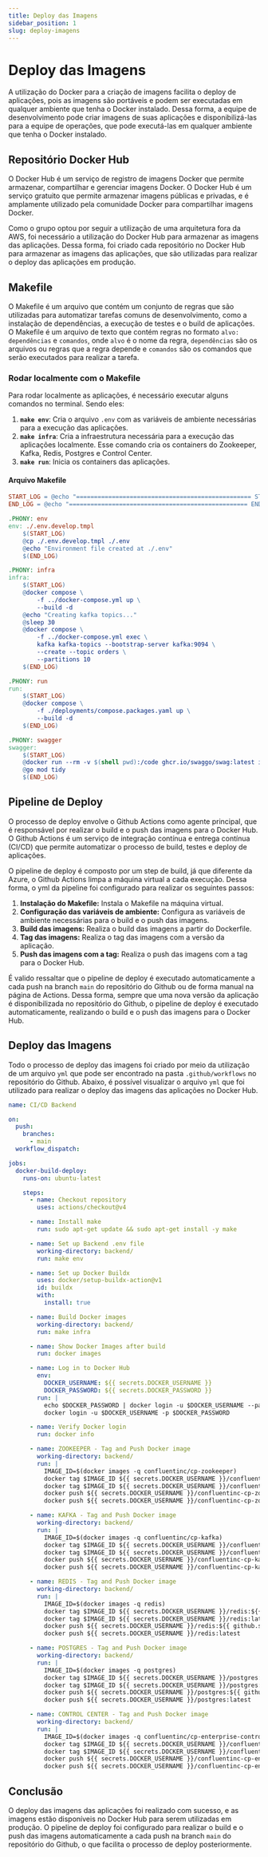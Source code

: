 ```yaml
---
title: Deploy das Imagens
sidebar_position: 1
slug: deploy-imagens
---
```


# Deploy das Imagens

A utilização do Docker para a criação de imagens facilita o deploy de aplicações, pois as imagens são portáveis e podem ser executadas em qualquer ambiente que tenha o Docker instalado. Dessa forma, a equipe de desenvolvimento pode criar imagens de suas aplicações e disponibilizá-las para a equipe de operações, que pode executá-las em qualquer ambiente que tenha o Docker instalado.

## Repositório Docker Hub

O Docker Hub é um serviço de registro de imagens Docker que permite armazenar, compartilhar e gerenciar imagens Docker. O Docker Hub é um serviço gratuito que permite armazenar imagens públicas e privadas, e é amplamente utilizado pela comunidade Docker para compartilhar imagens Docker.

Como o grupo optou por seguir a utilização de uma arquitetura fora da AWS, foi necessário a utilização do Docker Hub para armazenar as imagens das aplicações. Dessa forma, foi criado cada repositório no Docker Hub para armazenar as imagens das aplicações, que são utilizadas para realizar o deploy das aplicações em produção.

## Makefile

O Makefile é um arquivo que contém um conjunto de regras que são utilizadas para automatizar tarefas comuns de desenvolvimento, como a instalação de dependências, a execução de testes e o build de aplicações. O Makefile é um arquivo de texto que contém regras no formato `alvo: dependências` e `comandos`, onde `alvo` é o nome da regra, `dependências` são os arquivos ou regras que a regra depende e `comandos` são os comandos que serão executados para realizar a tarefa.

### Rodar localmente com o Makefile

Para rodar localmente as aplicações, é necessário executar alguns comandos no terminal. Sendo eles:

1. **``make env``**: Cria o arquivo `.env` com as variáveis de ambiente necessárias para a execução das aplicações.
2. **``make infra``**: Cria a infraestrutura necessária para a execução das aplicações localmente. Esse comando cria os containers do Zookeeper, Kafka, Redis, Postgres e Control Center.
3. **``make run``**: Inicia os containers das aplicações.

#### Arquivo Makefile

```makefile
START_LOG = @echo "================================================= START OF LOG ==================================================="
END_LOG = @echo "================================================== END OF LOG ===================================================="

.PHONY: env
env: ./.env.develop.tmpl
	$(START_LOG)
	@cp ./.env.develop.tmpl ./.env
	@echo "Environment file created at ./.env"
	$(END_LOG)

.PHONY: infra
infra:
	$(START_LOG)
	@docker compose \
		-f ../docker-compose.yml up \
		--build -d
	@echo "Creating kafka topics..."
	@sleep 30
	@docker compose \
		-f ../docker-compose.yml exec \
		kafka kafka-topics --bootstrap-server kafka:9094 \
		--create --topic orders \
		--partitions 10
	$(END_LOG)

.PHONY: run
run:
	$(START_LOG)
	@docker compose \
		-f ./deployments/compose.packages.yaml up \
		--build -d
	$(END_LOG)

.PHONY: swagger
swagger:
	$(START_LOG)
	@docker run --rm -v $(shell pwd):/code ghcr.io/swaggo/swag:latest i -g ./cmd/server/main.go -o ./api
	@go mod tidy
	$(END_LOG)
```

## Pipeline de Deploy

O processo de deploy envolve o Github Actions como agente principal, que é responsável por realizar o build e o push das imagens para o Docker Hub. O Github Actions é um serviço de integração contínua e entrega contínua (CI/CD) que permite automatizar o processo de build, testes e deploy de aplicações.

O pipeline de deploy é composto por um step de build, já que diferente da Azure, o Github Actions limpa a máquina virtual a cada execução. Dessa forma, o yml da pipeline foi configurado para realizar os seguintes passos:

1. **Instalação do Makefile:** Instala o Makefile na máquina virtual.
2. **Configuração das variáveis de ambiente:** Configura as variáveis de ambiente necessárias para o build e o push das imagens.
3. **Build das imagens:** Realiza o build das imagens a partir do Dockerfile.
4. **Tag das imagens:** Realiza o tag das imagens com a versão da aplicação.
5. **Push das imagens com a tag:** Realiza o push das imagens com a tag para o Docker Hub.

É valido ressaltar que o pipeline de deploy é executado automaticamente a cada push na branch `main` do repositório do Github ou de forma manual na página de Actions. Dessa forma, sempre que uma nova versão da aplicação é disponibilizada no repositório do Github, o pipeline de deploy é executado automaticamente, realizando o build e o push das imagens para o Docker Hub.

## Deploy das Imagens

Todo o processo de deploy das imagens foi criado por meio da utilização de um arquivo `yml` que pode ser encontrado na pasta `.github/workflows` no repositório do Github. Abaixo, é possível visualizar o arquivo `yml` que foi utilizado para realizar o deploy das imagens das aplicações no Docker Hub.

```yml
name: CI/CD Backend

on:
  push:
    branches:
      - main
  workflow_dispatch:

jobs:
  docker-build-deploy:
    runs-on: ubuntu-latest

    steps:
      - name: Checkout repository
        uses: actions/checkout@v4

      - name: Install make
        run: sudo apt-get update && sudo apt-get install -y make

      - name: Set up Backend .env file
        working-directory: backend/
        run: make env

      - name: Set up Docker Buildx
        uses: docker/setup-buildx-action@v1
        id: buildx
        with:
          install: true

      - name: Build Docker images
        working-directory: backend/
        run: make infra

      - name: Show Docker Images after build
        run: docker images

      - name: Log in to Docker Hub
        env:
          DOCKER_USERNAME: ${{ secrets.DOCKER_USERNAME }}
          DOCKER_PASSWORD: ${{ secrets.DOCKER_PASSWORD }}
        run: |
          echo $DOCKER_PASSWORD | docker login -u $DOCKER_USERNAME --password-stdin
          docker login -u $DOCKER_USERNAME -p $DOCKER_PASSWORD

      - name: Verify Docker login
        run: docker info

      - name: ZOOKEEPER - Tag and Push Docker image
        working-directory: backend/
        run: |
          IMAGE_ID=$(docker images -q confluentinc/cp-zookeeper)
          docker tag $IMAGE_ID ${{ secrets.DOCKER_USERNAME }}/confluentinc-cp-zookeeper:${{ github.sha }}
          docker tag $IMAGE_ID ${{ secrets.DOCKER_USERNAME }}/confluentinc-cp-zookeeper:latest
          docker push ${{ secrets.DOCKER_USERNAME }}/confluentinc-cp-zookeeper:${{ github.sha }}
          docker push ${{ secrets.DOCKER_USERNAME }}/confluentinc-cp-zookeeper:latest

      - name: KAFKA - Tag and Push Docker image
        working-directory: backend/
        run: |
          IMAGE_ID=$(docker images -q confluentinc/cp-kafka)
          docker tag $IMAGE_ID ${{ secrets.DOCKER_USERNAME }}/confluentinc-cp-kafka:${{ github.sha }}
          docker tag $IMAGE_ID ${{ secrets.DOCKER_USERNAME }}/confluentinc-cp-kafka:latest
          docker push ${{ secrets.DOCKER_USERNAME }}/confluentinc-cp-kafka:${{ github.sha }}
          docker push ${{ secrets.DOCKER_USERNAME }}/confluentinc-cp-kafka:latest

      - name: REDIS - Tag and Push Docker image
        working-directory: backend/
        run: |
          IMAGE_ID=$(docker images -q redis)
          docker tag $IMAGE_ID ${{ secrets.DOCKER_USERNAME }}/redis:${{ github.sha }}
          docker tag $IMAGE_ID ${{ secrets.DOCKER_USERNAME }}/redis:latest
          docker push ${{ secrets.DOCKER_USERNAME }}/redis:${{ github.sha }}
          docker push ${{ secrets.DOCKER_USERNAME }}/redis:latest

      - name: POSTGRES - Tag and Push Docker image
        working-directory: backend/
        run: |
          IMAGE_ID=$(docker images -q postgres)
          docker tag $IMAGE_ID ${{ secrets.DOCKER_USERNAME }}/postgres:${{ github.sha }}
          docker tag $IMAGE_ID ${{ secrets.DOCKER_USERNAME }}/postgres:latest
          docker push ${{ secrets.DOCKER_USERNAME }}/postgres:${{ github.sha }}
          docker push ${{ secrets.DOCKER_USERNAME }}/postgres:latest

      - name: CONTROL CENTER - Tag and Push Docker image
        working-directory: backend/
        run: |
          IMAGE_ID=$(docker images -q confluentinc/cp-enterprise-control-center)
          docker tag $IMAGE_ID ${{ secrets.DOCKER_USERNAME }}/confluentinc-cp-enterprise-control-center:${{ github.sha }}
          docker tag $IMAGE_ID ${{ secrets.DOCKER_USERNAME }}/confluentinc-cp-enterprise-control-center:latest
          docker push ${{ secrets.DOCKER_USERNAME }}/confluentinc-cp-enterprise-control-center:${{ github.sha }}
          docker push ${{ secrets.DOCKER_USERNAME }}/confluentinc-cp-enterprise-control-center:latest
```
## Conclusão

O deploy das imagens das aplicações foi realizado com sucesso, e as imagens estão disponíveis no Docker Hub para serem utilizadas em produção. O pipeline de deploy foi configurado para realizar o build e o push das imagens automaticamente a cada push na branch `main` do repositório do Github, o que facilita o processo de deploy posteriormente.